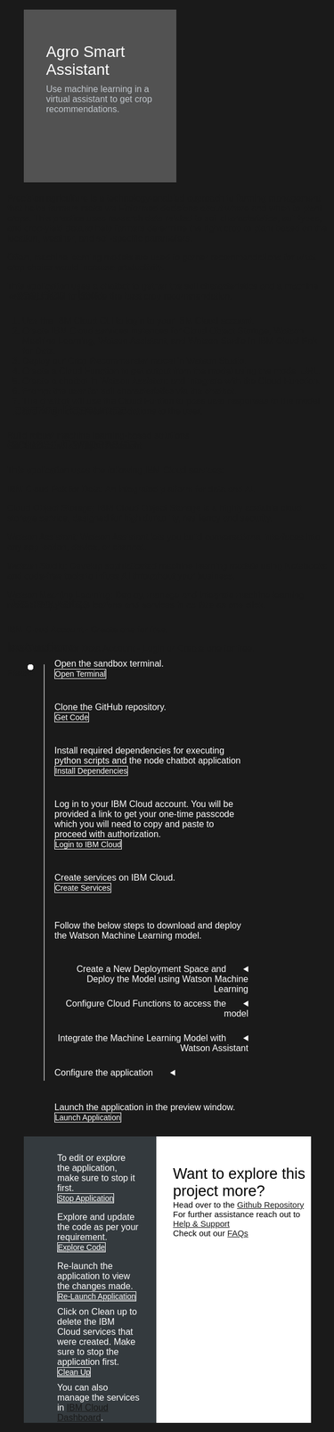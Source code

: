 <html>
<head>
<meta name="viewport" content="width=device-width, initial-scale=1">
<style>
  html,
  div,
  body {
    background-color: #1a1a1a;
    font-family: "IBM Plex Sans", sans-serif;
    font-size: 16px;
    outline: none;
  }
  body {
    font-family: Helvetica, sans-serif;
  }
  /* The actual timeline (the vertical ruler) */
  .timeline {
    position: relative;
    max-width: 1200px;
    margin: 0 auto;
    margin-left: 50px;
  }
  .content p {
    margin: 0px;
  }
  .content .afterbutton
  {
    padding-top: 16px;
  }
  /* The actual timeline (the vertical ruler) */
  .timeline::after {
    content: "";
    position: absolute;
    width: 1px;
    background-color: white;
    top: 15px;
    bottom: 80px;
    left: 18px;
    margin-left: -2px;
  }
  /* Container around content */
  .container {
    padding: 0px 0px;
    width: 70%;
    align-content: left;
    margin: 0px 0px 0px 0px;
    margin-left: 25px;
    margin-top: 32px;
  }
  /* The circles on the timeline */
  .container::after {
    content: "";
    position: absolute;
    width: 10px;
    height: 10px;
    right: -6px;
    background-color: white;
    border: 0px solid #FF9F55;
    top: 15px;
    border-radius: 50%;
    z-index: 1;
    margin: 0px 0px 0px 0px;
  }
  /* Place the container to the left */
  .left {
    left: 0px;
  }
  /* Place the container to the right */
  .right {
    left: 0px;
  }
  /* Add arrows to the left container (pointing right) */
  .left::before {
    content: " ";
    height: 0;
    top: 22px;
    width: 0;
    z-index: 1;
    right: 30px;
    border: medium solid white;
    border-width: 10px 0 10px 10px;
    border-color: transparent transparent transparent white;
  }
  /* Fix the circle for containers on the right side */
  .right::after {
    left: -13px;
  }
  /* The actual content */
  .content {
    padding: 5px 10px;
    color: white;
    background: transparent;
  }
  .button.is-dark.is-medium {
    font-family: "IBM Plex Sans", sans-serif;
    background: transparent;
    border-color: white;
    color: #fff;
    border: 1px solid white;
    border-radius: 0px;
    min-width: 180px;
    font-size: 14px;
    text-align: left;
    min-height: 48px;
    margin: 0px;
    justify-content:left;
  }
  .button.is-dark.is-medium:hover {
    font-family: "IBM Plex Sans", sans-serif;
    background-color: #2a67f5;
    border-color: white;
    color: #fff;
    text-decoration: none;
  }
  .footer {
    display: flex;
    background-color: #343A3E;
    margin-top: 20px;
    padding: 0px;
    max-width: 1200px;
    margin-left: 30px;
    margin-right: 30px;
  }
  .github-icon {
    min-height: 100%;
    min-width: 100%;
    object-fit: cover;
    object-position: 2500% 1000px;
    opacity: 15%;
    bottom: 15px;
  }
  .image-content {
    padding: 5px 10px;
    background: transparent;
    color: black;
    position: absolute;
    font-size: 27px;
  }
  .image-div {
    position: relative;
    background-color: white;
    min-width: 50%;
    background-image: linear-gradient(rgba(255,255,255,0.9), rgba(255,255,255,0.9)), url("https://raw.githubusercontent.com/IBM/Developer-Playground/master/didact/images/github.svg");
    background-position: -100px 120px;
    background-repeat: no-repeat;
    padding-top: 20px;
    padding-left: 20px;
  }
  .image-btn {
    position: absolute;
    right: 0;
    bottom: 0%;
    background-color: #0062FF;
    width: 300px;
    padding: 0px;
    padding-bottom: 20px;
  }
  .image-link span 
  {
    float: right;
    font-size: 32px;
    padding-right: 20px;
  }
  .image-btn .image-link:hover
  {   
    text-decoration: none;
    color: white;
    background-color: #0353E9;
  }
  .image-btn  a:hover
  {
    text-decoration: none;
    color: white;
  }
  .image-link {
    color: white;
    display: block;
    padding: 5px 10px 5px 10px;
    line-height: 28px;
    font-size: 16px;
  }
  .header
  {
    background-image: url("https://raw.githubusercontent.com/IBM/Developer-Playground/development/didact/images/agro-chatbot.jpeg");
    background-position: right;
    width: 95%;
    min-height: 70px;
    display: inline-block;
    margin-top: 20px;
    margin-bottom: 20px;
    margin-left: 30px;
    margin-right: 30px;
    max-width: 1200px;
    background-repeat: no-repeat;
    background-size: 700px 500px;
  }
  .header .right-content
  {
    float: left;
    width: 50%;
    background-color: #525252;
    min-height: 270px;
    font-size: 16px;
  }
  .header .right-content h4
  {
    background: none;
    color: #C1C7CD;
    padding-left: 25px;
    padding-right: 25px;
  }
  .header .right-content div
  {
    background: none;
    color: #C1C7CD;
    padding-left: 15px;
    padding-right: 25px;
    font-size: 16px;
    margin-bottom: 10px;
  }
  .header .right-content ul
  {
    margin: 0px;
    margin-left: 25px;
    margin-bottom: 10px;
    line-height: 16px;
  }
  .container a
  {
    color: #78A9FF;
    background-color: transparent;
    text-decoration: none;
  }
  .container a:visited
  {
    color: #BE95FF;
    background-color: transparent;
    text-decoration: none;
  }
  .apptitle
  {
    margin-left: 25px;
    margin-top: 20px;
    margin-bottom: 0px;
    font-size: 28px;
    color: white;
  }
  .subheading
  {
    margin-left: 25px;
    margin-top: 0px;
    margin-bottom: 0px;
    font-size: 16px;
    color: #c1c7cd;
  }
  .no-hover:hover
  {
    background-color: #A6C8FF !important;
  }
  .section{
    margin-top: 5px;
    margin-bottom:-50px;
  }
  summary{
    float:left;
  }
  details > summary { 
    list-style-image: url("https://raw.githubusercontent.com/IBM/Developer-Playground/development/didact/images/arrow-right.svg");
    direction:rtl;
  }
  details[open] > summary {
      list-style-image: url("https://raw.githubusercontent.com/IBM/Developer-Playground/development/didact/images/arrow-down.svg");
  }
  .step{
      margin-bottom: 50px;
  }
  details{
      margin-bottom: 20px;
  }
  a:hover{
      color: #A6C8FF;
      text-decoration: underline;
  }
  a:visited{
      color: #BE95FF;
  }

</style>
</head>
<body>
  <div class="header">
      <div class="right-content" style="padding-top:40px;">
      <div class="apptitle" style="font-size: 28px; color: white;"> 
    Agro Smart Assistant
  </div>
  <div class="subheading">
    Use machine learning in a virtual assistant to get crop recommendations.
  </div>
     </div>
   </div>
   <div class="section" style="font-size:16px; margin-top:-20px">
  <p>
          Precision agriculture is a technology-enabled approach to farming management that helps farmers make well-informed decisions about where and when to plant crops. This practice uses research data related to soil characteristics, soil types, and crop-yield data to help farmers determine the right crop to plant based on the location, weather, and soil-specific parameters.
        </p>
        <p>
         Often, machine learning models are used to garner recommendations for what crop choice would increase productivity.
        </p>
        <p>
         This application uses a chatbot to gather the soil characteristics and a machine learning model to provide the best crop recommendation.
        </p>
   </div>
   <div class="section">
    <p style="font-size:24px">Execution Flow</p>
        <ol>
        <li>Use the IBM Cloud CLI to login to your IBM Cloud account.</li>
        <li>Create IBM Cloud services instances for Cloud Object Storage, Watson Machine 
Learning, Watson Assistant, and Watson Studio in IBM Cloud Pak for Data.</li>
        <li>Deploy our Crop Recommender model in Watson Studio.</li>
        <li>Create a Cloud Function to get output from the model using the model URL.</li>
        <li>Create a chatbot in Watson Assistant and integrate with the Cloud Function.</li>
        <li>Prompt the user for soil characteristics via the chatbot.</li>
        <li>The chatbot will use the Cloud Funtion to pass user responses to the model and return crop recommendations to the user.</li>
        </ol>
    </div>
   <div class="section">
    <p style="font-size:24px">Learning Resources</p>
    <div class="content-">
      <a href="https://developer.ibm.com/articles/what-is-machine-learning/">Build robust machine learning-based solutions</a></br>
      <a href="https://developer.ibm.com/learningpaths/get-started-watson-assistant/">Get Started with Watson Assistant</a></br>
    </div>
   </div>
   <div class="section">
      <p style="font-size:24px">Included Components</p>
      <div class="content-">
          <p>This application uses the following <a href="https://cloud.ibm.com">IBM Cloud services</a>:</p>
          <p><a href="https://www.ibm.com/products/cloud-pak-for-data">IBM Cloud Pak for Data</a>: An integrated platform for data and AI.</p>
          <p><a href="https://cloud.ibm.com/objectstorage">Cloud Object Storage</a>: IBM Cloud Object Storage is a highly scalable cloud storage service, designed for high durability, resiliency and security.</p>
          <p><a href="https://cloud.ibm.com/catalog/services/watson-assistant">Watson Assistant</a>: Watson Assistant lets you build conversational interfaces into any application, device, or channel.</p>
          <p><a href="https://cloud.ibm.com/catalog/services/watson-studio">Watson Studio</a>: Develop sophisticated machine learning models using Notebooks and code-free tools to infuse AI throughout your business.</p>
          <p><a href="https://cloud.ibm.com/catalog/services/machine-learning">Watson Machine Learning</a>: Deploy, manage and integrate machine learning models into your applications and services in as little as one click.</p>
      </div>
   </div>
   <div class="section">
   <p style="font-size:24px">Pre-requisites</p>
    <div class="right-content">
   <p>IBM Cloud Account - <a href="https://cloud.ibm.com/registration/trial?cm_sp=ibmdev--developer-sandbox--cloudreg"> Create</a>  one for free.</p>
      <p>IBM Cloud Pak for Data Account - <a href="https://dataplatform.cloud.ibm.com/home2?context=cpdaas?cm_sp=ibmdev--developer-sandbox--cloudreg">Login </a> or<a href="https://dataplatform.cloud.ibm.com/registration/stepone?context=cpdaas&apps=all?cm_sp=ibmdev--developer-sandbox--cloudreg"> Create</a> one for free.</p>
    </div>
   </div>
    <div class="section">
   <p style="font-size:24px">Instructions</p>
   <p style="margin-bottom:10px;">Please follow all the below steps in proper sequence.</p>
   </div>
   <div class="timeline">
   <div style="margin-top:0;"class="container right">
            <div class="content">
                <p>Open the sandbox terminal.</p>
                <a class="button is-dark is-medium" title="Open Terminal" href="didact://?commandId=terminal-for-sandbox-container:new">Open Terminal</a><br>
            </div>
        </div>
      <div class="container right">
         <div class="content">
            <p>Clone the GitHub repository.</p>
            <a class="button is-dark is-medium" title="Get the Code" href="didact://?commandId=extension.sendToTerminal&text=AgroSmartAssistant%7Cclone-repo%7Csandbox%20terminal|git%20clone%20-b%20agro-chatbot%20https://github.com/IBM/Developer-Playground.git%20${CHE_PROJECTS_ROOT}/cp4d-smart-virtual-assistant">Get Code</a>
         </div>
      </div>
      <div class="container right">
        <div class="content">
           <p>Install required dependencies for executing python scripts and the node chatbot application
           </p>
           <a class="button is-dark is-medium" title="Build the Application" href="didact://?commandId=extension.sendToTerminal&text=AgroSmartAssistant%7Cbuild%7Csandbox%20terminal|cd%20${CHE_PROJECTS_ROOT}/cp4d-smart-virtual-assistant%20%26%26%20npm%20install%26%26pip3.8%20install%20-r%20requirements.txt">Install Dependencies</a>
        </div>
     </div>
     <div class="container right">
        <div class="content">
           <p>Log in to your IBM Cloud account. You will be provided a link to get your one-time passcode which you will need to copy 
and paste to proceed with authorization.</p>
          <a class="button is-dark is-medium" title="Login to IBM Cloud" href="didact://?commandId=extension.sendToTerminal&text=AgroSmartAssistant%7Cibm-login%7Csandbox%20terminal|cd%20${CHE_PROJECTS_ROOT}/cp4d-smart-virtual-assistant%20%26%26%20chmod%20%2Bx%20.%2Fscripts%2Flogin.sh%20%26%26%20.%2Fscripts%2Flogin.sh">Login to IBM Cloud</a>
        </div>
     </div>
      <div class="container right">
        <div class="content">
          <p>Create services on IBM Cloud.</p>
          <a class="button is-dark is-medium" title="Create IBM Watson Services" href="didact://?commandId=extension.sendToTerminal&text=AgroSmartAssistant%7Ccreate-services%7Csandbox%20terminal|cd%20${CHE_PROJECTS_ROOT}/cp4d-smart-virtual-assistant%20%26%26%20chmod%20%2Bx%20.%2Fscripts%2Fcreate-ibm-services.sh%20%26%26%20.%2Fscripts%2Fcreate-ibm-services.sh">Create Services</a>
          <p style="margin-top:50px">Follow the below steps to download and deploy the Watson Machine Learning model.</p>
        </div>
      </div>
      <div class="container right">
        <div class="content">
        <details>
         <summary>&nbsp;&nbsp;&nbsp;&nbsp;&nbsp;Create a New Deployment Space and Deploy the Model using Watson Machine Learning</summary></br></br>
         <div class="step">
          <p>Step 1 : Generate an API Key in the IBM account. This is required to access the model for our Cloud Function.</p>
          <a class="button is-dark is-medium" title="Generate API key" href="didact://?commandId=extension.sendToTerminal&text=sandbox%20terminal%7Cgenerate-api-token%7Csandbox%20terminal|cd%20${CHE_PROJECTS_ROOT}/cp4d-smart-virtual-assistant;ibmcloud%20iam%20api-key-create%20ApiKey-SVA%20-d%20'this is API key for Smart Virtual Assitant'%20--file%20${CHE_PROJECTS_ROOT}/cp4d-smart-virtual-assistant/key_file">Generate API key</a></br>
        </div>
          <div class="step">
            <p>Step 2 : Create a new deployment space with the pre-loaded model. Make sure your <a href="https://dataplatform.cloud.ibm.com?cm_sp=ibmdev--developer-sandbox--cloudreg">IBM Cloud Pak for Data</a> account is active in the region given in sandbox terminal.</p>
            <a class="button is-dark is-medium" href="didact://?commandId=extension.sendToTerminal&text=AgroSmartAssistant%7Cstart%7Csandbox%20terminal|cd%20${CHE_PROJECTS_ROOT}/cp4d-smart-virtual-assistant%20%26%26%20python3.8%20create_space.py">Create Deployment Space</a>
          <details style="margin-top:5px;">
         <summary>&nbsp;&nbsp;&nbsp;&nbsp;&nbsp;Incase your model import failed, do the following steps</summary></br></br>
          <div class="step">
           <p>Step 1 : Download the project zip file.</p>
          <a class="button is-dark is-medium" href="https://github.com/IBM/Developer-Playground/raw/agro-chatbot/crop-recommendation.zip">Download</a>
           </div>
           <div class="step">
           <p>Step 2 : Login to your <a href="https://dataplatform.cloud.ibm.com?cm_sp=ibmdev--developer-sandbox--cloudreg">IBM Cloud Pak for Data</a> account with the region given in your sandbox terminal. Click on "Create a Project".</p>
          <img src = "https://raw.githubusercontent.com/IBM/Developer-Playground/development/didact/images/section_error_1.png" width = "750" height= "750">
           </div>
           <div class="step">
           <p>Step 3 : Click on "Create a project from sample or file".</p>
          <img src = "https://raw.githubusercontent.com/IBM/Developer-Playground/development/didact/images/section_error_2.png" width = "750" height= "750">
           </div>
           <div class="step">
           <p>Step 4: Upload the zip file that was just downloaded in Step 1 > Enter a project name > click "Create".</p>
          <img src = "https://raw.githubusercontent.com/IBM/Developer-Playground/development/didact/images/section_error_3.png" width = "750" height= "750">
           </div>
           <div class="step">
           <p>Step 5 : After the project is created, click on "View new project".</p>
          <img src = "https://raw.githubusercontent.com/IBM/Developer-Playground/development/didact/images/section_error_4.png" width = "750" height= "750">
           </div>
           <div class="step">
           <p>Step 6 : Click on the Assets tab.</p>
          <img src = "https://raw.githubusercontent.com/IBM/Developer-Playground/development/didact/images/section_error_5.png" width = "750" height= "750">
           </div>
           <div class="step">
           <p>Step 7 : Click on the (⋮) on right hand side of the Model and Click on "Promote" button.</p>
          <img src = "https://raw.githubusercontent.com/IBM/Developer-Playground/development/didact/images/section_error_6.png" width = "750" height= "750">
           </div><div class="step">
           <p>Step 8 : On the "Target Space" drop-down menu, select the deployment space you created (To get the deployment space name check your sandbox terminal), Once done click "Promote".</p>
          <img src = "https://raw.githubusercontent.com/IBM/Developer-Playground/development/didact/images/section_error_7.png" width = "750" height= "750">
           </div>
           </details>
           </div>
          <div class="step">
            <p>Step 3 : Deploy the model.</p>
            <a class="button is-dark is-medium" href="didact://?commandId=extension.sendToTerminal&text=AgroSmartAssistant%7Cstart%7Csandbox%20terminal|cd%20${CHE_PROJECTS_ROOT}/cp4d-smart-virtual-assistant%20%26%26%20python3.8%20deploy_model.py">Deploy</a>
          </div>
          <div class="step">
            <p>Step 4 : Run the script to update the code file with Model URL.</p>
            <a class="button is-dark is-medium" title="Update Model URL" href="didact://?commandId=extension.sendToTerminal&text=AgroSmartAssistant%7Ccreate-services%7Csandbox%20terminal|cd%20${CHE_PROJECTS_ROOT}/cp4d-smart-virtual-assistant%20%26%26%20chmod%20%2Bx%20.%2Fscripts%2Fadd_model_url.sh%20%26%26%20.%2Fscripts%2Fadd_model_url.sh">Update Model URL</a>
            </div>
        </details>
        </div>
      </div>
      <div class="container right">
        <div class="content">
          <details>
         <summary>&nbsp;&nbsp;&nbsp;&nbsp;&nbsp;Configure Cloud Functions to access the model</summary></br></br>
          <div class="step">
           <p>Step 1 : Create an Action in cloud functions with web action enabled.</p>
           <a class="button is-dark is-medium" title="Create Action" href="didact://?commandId=extension.sendToTerminal&text=AgroSmartAssistant%7Ccreate-action%7Csandbox%20terminal|cd%20${CHE_PROJECTS_ROOT}/cp4d-smart-virtual-assistant%20%26%26%20chmod%20%2Bx%20.%2Fscripts%2Fcreate_action.sh%20%26%26%20.%2Fscripts%2Fcreate_action.sh">Create Action</a>
           </div>
          <div class="step">
           <p>Step 2 : Run the script to add API Key parameter to the Action.</p>
           <a class="button is-dark is-medium" title="Create Parameter" href="didact://?commandId=extension.sendToTerminal&text=AgroSmartAssistant%7Ccreate-services%7Csandbox%20terminal|cd%20${CHE_PROJECTS_ROOT}/cp4d-smart-virtual-assistant%20%26%26%20chmod%20%2Bx%20.%2Fscripts%2Fadd_parameter.sh%20%26%26%20.%2Fscripts%2Fadd_parameter.sh">Add Parameter</a>
           </div>
          <div class="step">
           <p>Step 3 : Run the script to update the Watson Assistant Dialog skill file with the webhook URL to access the Cloud Function.</p>
           <a class="button is-dark is-medium" title="Update" href="didact://?commandId=extension.sendToTerminal&text=AgroSmartAssistant%7Ccreate-services%7Csandbox%20terminal|cd%20${CHE_PROJECTS_ROOT}/cp4d-smart-virtual-assistant%20%26%26%20chmod%20%2Bx%20.%2Fscripts%2Fupdate_dialog.sh%20%26%26%20.%2Fscripts%2Fupdate_dialog.sh">Update Dialog Skill</a>
          </div>
          </details>
        </div>
      </div>
      <div class="container right">
        <div class="content">
          <details>
         <summary>&nbsp;&nbsp;&nbsp;&nbsp;&nbsp;Integrate the Machine Learning Model with Watson Assistant</summary></br></br>
          <div class="step">
          <p>Step 1 : Create the Dialog Skill.</p>
          <a class="button is-dark is-medium" href="didact://?commandId=extension.sendToTerminal&text=AgroSmartAssistant%7Ccreate-skill%7Csandbox%20terminal|cd%20${CHE_PROJECTS_ROOT}/cp4d-smart-virtual-assistant%20%26%26%20python3.8%20watson-assistant.py">Create Skill</a>
          </div>
          <div class="step">
          <p>Step 2 : Open the Assistant URL given in sandbox terminal in a new tab. Avoid using the shortcut to open the URL just copy paste the URL in new tab.</p>
          </div>
          <div class="step">
          <p>Step 3 : If the below screen is displayed, click on the profile icon and select "Switch to classic experience".</p>
          <img src = "https://raw.githubusercontent.com/IBM/Developer-Playground/development/didact/images/section_4.2_assistant.png" width = "750" height= "750">
          </div>
          <div class="step">
          <p>Step 4 : Click on "Create assistant".</p>
          <img src = "https://raw.githubusercontent.com/IBM/Developer-Playground/development/didact/images/section_4.3_assistant.png" width = "550" height= "550">
          </div>
          <div class="step">
          <p>Step 5 : Enter the name of the assistant and click "Create assistant".</p>
          <img src = "https://raw.githubusercontent.com/IBM/Developer-Playground/development/didact/images/section_4.4_assistant.png" width = "550" height= "550">
          </div>
          <div class="step">
          <p>Step 6 : Once the Assistant is created, click on "Add dialog skill".</p>
          <img src = "https://raw.githubusercontent.com/IBM/Developer-Playground/development/didact/images/section_4.5_assistant.png" width = "750" height= "750">
          </div>
          <div class="step">
          <p>Step 7
           : In the "Add dialog skill" window, select the "Add Existing Skill" file and click on the "Crop Recommender" Skill.</p>
          <img src = "https://raw.githubusercontent.com/IBM/Developer-Playground/development/didact/images/section_4.6_assistant.png" width = "750" height= "750">
          </div>
          </details>
        </div>
      </div>
      <div class="container right">
        <div class="content">
          <details>
         <summary>&nbsp;&nbsp;&nbsp;&nbsp;&nbsp;Configure the application</summary></br></br>
          <div class="step">
           <p>Step 1 : Once the skill is created, click on (⋮) on top right and Click on "Assitant Settings".</p>
          <img src = "https://raw.githubusercontent.com/IBM/Developer-Playground/development/didact/images/section_5.1_chatbot.png" width = "450" height= "450">
          </div>
          <div class="step">
          <p>Step 2 : Copy the Assistant ID and Assistant URL in .env file.</p>
          <img src = "https://raw.githubusercontent.com/IBM/Developer-Playground/development/didact/images/section_5.2_chatbot.png" width = "750" height= "750">
          </div>
          <div class="step">
          <p>Step 3 : Paste it in .env file.</p>
          <a class="button is-dark is-medium" href="didact://?commandId=extension.openFile&text=AgroSmartAssistant%7Cload-skill%7C${CHE_PROJECTS_ROOT}/cp4d-smart-virtual-assistant/.env">Open file</a>
          </div>
          </details>
        </div>
      </div>
      <div class="container right">
         <div class="content">
            <p>Launch the application in the preview window.</p>
            <a class="button is-dark is-medium" title="Launch the Application" href="didact://?commandId=extension.sendToTerminal&text=AgroSmartAssistant%7Cstart%7Csandbox%20terminal|cd%20${CHE_PROJECTS_ROOT}/cp4d-smart-virtual-assistant%20%26%26%20npm%20start">Launch Application</a>
         </div>
      </div>
   </div>
   <div class="footer" style="margin-left:30px;">
      <div class="content" style="padding:30px;padding-left:60px;padding-bottom:0px;">
         <p>To edit or explore the application, make sure to stop it first.</p>
         <a class="button is-dark is-medium" title="Stop Application" href="didact://?commandId=vscode.didact.sendNamedTerminalCtrlC&text=sandbox%20terminal">Stop Application</a>
         <p class="afterbutton">Explore and update the code as per your requirement.</p>
         <a class="button is-dark is-medium" title="Explore the Code" href="didact://?commandId=extension.openFile&text=AgroSmartAssistant%7Copen-file%7C${CHE_PROJECTS_ROOT}/cp4d-smart-virtual-assistant/public/index.html">Explore Code</a>
         <p class="afterbutton ">Re-launch the application to view the changes made.</p>
         <a class="button is-dark is-medium" title="Launch the Application" href="didact://?commandId=extension.sendToTerminal&text=AgroSmartAssistant%7Cbuild%7Csandbox%20terminal|cd%20${CHE_PROJECTS_ROOT}/cp4d-smart-virtual-assistant%20%26%26%20npm%20start">Re-Launch Application</a>
         <p style="margin-top:10px;">Click on
          <bold>Clean up</bold> to delete the IBM Cloud services that were created. Make sure to stop the application first.
        </p>
        <a class="button is-dark is-medium" title="Delete services from IBM Cloud" href="didact://?commandId=extension.sendToTerminal&text=AgroSmartAssistant%7Cdelete-services%7Csandbox%20terminal|cd%20${CHE_PROJECTS_ROOT}/cp4d-smart-virtual-assistant%20%26%26%20chmod%20%2Bx%20.%2Fscripts%2Fdelete_services.sh%20%26%26%20.%2Fscripts%2Fdelete_services.sh">Clean Up</a>
        <p style="margin-top:10px;">You can also manage the services in
          <a href="https://cloud.ibm.com/resources">IBM Cloud Dashboard</a>.
        </p>
      </div>
      <div class="image-div">
         <p class="image-content">Want to explore this project more?
            <span style="font-size:15px;margin-top:0px;display:block;">Head over to the <a href="https://github.com/Anam-Mahmood/Unlock-the-Power-of-Machine-Learning-in-Virtual-Assistants-to-automate-Loan-Applications" target="_blank">Github Repository</a></span>
            <span style="font-size:15px;margin-top:0px;display:block;">For further assistance reach out to <a href="https://github.com/IBM/Technology-sandbox-Support/issues/new/choose" target="_blank"> Help & Support</a></span>
            <span style="font-size:15px;margin-top:0px;display:block;">Check out our <a href="https://ibm.github.io/Technology-Sandbox-Support/" target="_blank">FAQs</a></span>
         </p>
      </div>
   </div>
   <br><br>
</body>
</html>